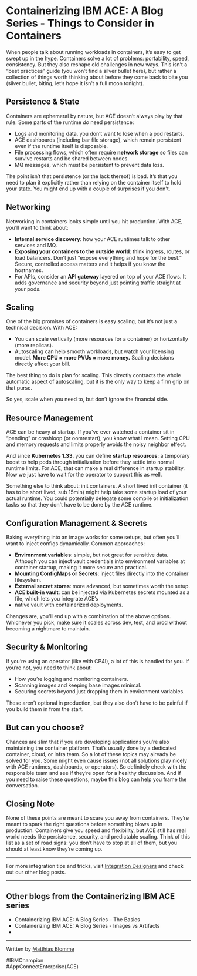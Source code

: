 # Containerizing IBM ACE: A Blog Series - Things to Consider in Containers

When people talk about running workloads in containers, it’s easy to get swept up in the hype. Containers solve a lot of 
problems: portability, speed, consistency. But they also reshape old challenges in new ways. This isn’t a “best practices” 
guide (you won’t find a silver bullet here), but rather a collection of things worth thinking about before they come back 
to bite you (silver bullet, biting, let’s hope it isn’t a full moon tonight).

## Persistence & State

Containers are ephemeral by nature, but ACE doesn’t always play by that rule. Some parts of the runtime *do* need 
persistence:

* Logs and monitoring data, you don’t want to lose when a pod restarts.
* ACE dashboards (including bar file storage), which remain persistent even if the runtime itself is disposable.
* File processing flows, which often require **network storage** so files can survive restarts and be shared between nodes.
* MQ messages, which must be persistent to prevent data loss.

The point isn’t that persistence (or the lack thereof) is bad. It’s that you need to plan it explicitly rather than relying 
on the container itself to hold your state. You might end up with a couple of surprises if you don't.

## Networking

Networking in containers looks simple until you hit production. With ACE, you’ll want to think about:

* **Internal service discovery**: how your ACE runtimes talk to other services and MQ.
* **Exposing your containers to the outside world**: think ingress, routes, or load balancers. Don’t just “expose 
everything and hope for the best.” Secure, controlled access matters and it helps if you know the hostnames.
* For APIs, consider an **API gateway** layered on top of your ACE flows. It adds governance and security beyond just 
pointing traffic straight at your pods.

## Scaling

One of the big promises of containers is easy scaling, but it’s not just a technical decision. With ACE:

* You can scale vertically (more resources for a container) or horizontally (more replicas).
* Autoscaling can help smooth workloads, but watch your licensing model. **More CPU = more PVUs = more money.** Scaling 
decisions directly affect your bill.

The best thing to do is plan for scaling. This directly contracts the whole automatic aspect of autoscaling, but it is the
only way to keep a firm grip on that purse.

So yes, scale when you need to, but don’t ignore the financial side.

## Resource Management

ACE can be heavy at startup. If you’ve ever watched a container sit in “pending” or crashloop (or oomrestart), you know 
what I mean. Setting CPU and memory requests and limits properly avoids the noisy neighbor effect.

And since **Kubernetes 1.33**, you can define **startup resources**: a temporary boost to help pods through initialization 
before they settle into normal runtime limits. For ACE, that can make a real difference in startup stability. Now we just 
have to wait for the operator to support this as well.

Something else to think about: init containers. A short lived init container (it has to be short lived, sub 15min) might 
help take some startup load of your actual runtime. You could potentially delegate some compile or initialization tasks
so that they don't have to be done by the ACE runtime.

## Configuration Management & Secrets

Baking everything into an image works for some setups, but often you’ll want to inject configs dynamically. Common 
approaches:

* **Environment variables**: simple, but not great for sensitive data. Although you can inject vault credentials into 
environment variables at container startup, making it more secure and practical.
* **Mounting ConfigMaps or Secrets**: inject files directly into the container filesystem.
* **External secret stores**: more advanced, but sometimes worth the setup.
* **ACE built-in vault**: can be injected via Kubernetes secrets mounted as a file, which lets you integrate ACE’s 
* native vault with containerized deployments.

Changes are, you'll end up with a combination of the above options. Whichever you pick, make sure it scales across dev, 
test, and prod without becoming a nightmare to maintain. 

## Security & Monitoring

If you’re using an operator (like with CP4I), a lot of this is handled for you. If you’re not, you need to think about:

* How you’re logging and monitoring containers.
* Scanning images and keeping base images minimal.
* Securing secrets beyond just dropping them in environment variables.

These aren’t optional in production, but they also don’t have to be painful if you build them in from the start.

## But can you choose?

Chances are slim that if you are developing applications you’re also maintaining the container platform. That’s usually 
done by a dedicated container, cloud, or infra team. So a lot of these topics may already be solved for you. Some might 
even cause issues (not all solutions play nicely with ACE runtimes, dashboards, or operators). So definitely check with 
the responsible team and see if they’re open for a healthy discussion. And if you need to raise these questions, maybe 
this blog can help you frame the conversation.


## Closing Note

None of these points are meant to scare you away from containers. They’re meant to spark the right questions before 
something blows up in production. Containers give you speed and flexibility, but ACE still has real world needs like 
persistence, security, and predictable scaling. Think of this list as a set of road signs: you don’t have to stop at 
all of them, but you should at least know they’re coming up.

---

For more integration tips and tricks, visit [Integration Designers](https://integrationdesigners.com/blog/) and check out our other blog posts.

---

## Other blogs from the Containerizing IBM ACE series

* Containerizing IBM ACE: A Blog Series – The Basics
* Containerizing IBM ACE: A Blog Series - Images vs Artifacts
*

---

Written by [Matthias Blomme](https://www.linkedin.com/in/matthiasblomme/)

\#IBMChampion \
\#AppConnectEnterprise(ACE)
